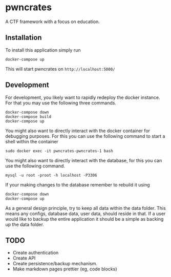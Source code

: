 # pwncrates
A CTF framework with a focus on education.


## Installation
To install this application simply run
```commandline
docker-compose up
```
This will start pwncrates on `http://localhost:5000/`

## Development
For development, you likely want to rapidly redeploy the docker
instance. For that you may use the following three commands.
```commandline
docker-compose down
docker-compose build
docker-compose up
```

You might also want to directly interact with the docker container for
debugging purposes. For this you can use the following command to start a
shell within the container
```commandline
sudo docker exec -it pwncrates-pwncrates-1 bash
```

You might also want to directly interact with the database, for this
you can use the following command.
```commandline
mysql -u root -proot -h localhost -P3306
```

If your making changes to the database remember to rebuild it using
```commandline
docker-compose down
docker-compose up
```

As a general design principle, try to keep all data within the data folder.
This means any configs, database data, user data, should reside in that. If 
a user would like to backup the entire application it should be a simple as
backing up the data folder.
## TODO
- Create authentication
- Create API
- Create persistence/backup mechanism.
- Make markdown pages prettier (eg, code blocks)